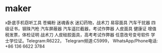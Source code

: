 # maker
x卧底手机窃听工具 苍蝇粉 迷魂香水 迷幻药物，战术刀 易容面具 汽车干扰器 四级证书，钢珠汽枪 汽车屏蔽器 汽车遥拦截器，考试作弊器 人皮面具 健康证 增值税发票，体检证明 战术刀 人皮硅胶面具，高考考试作弊器 任意改号变号软件 学士学位证。Telegram:R6222， Telegram频道:C5999， WhatsApp/Phone电话: +86 136 6622 3784

